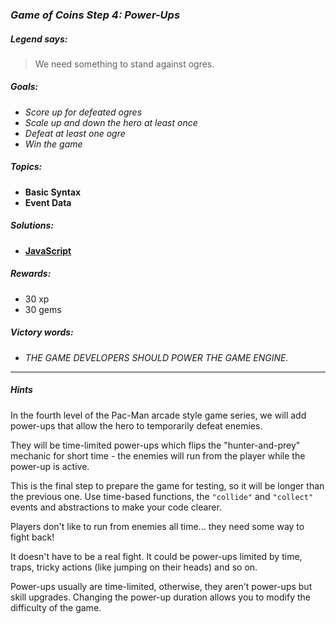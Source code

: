 ### _Game of Coins Step 4: Power-Ups_

##### _Legend says:_
> We need something to stand against ogres.

##### _Goals:_
+ _Score up for defeated ogres_
+ _Scale up and down the hero at least once_
+ _Defeat at least one ogre_
+ _Win the game_

##### _Topics:_
+ **Basic Syntax**
+ **Event Data**

##### _Solutions:_
+ **[JavaScript](goc4.js)**

##### _Rewards:_
+ 30 xp
+ 30 gems

##### _Victory words:_
+ _THE GAME DEVELOPERS SHOULD POWER THE GAME ENGINE._

___

##### _Hints_

In the fourth level of the Pac-Man arcade style game series, we will add power-ups that allow the hero to temporarily defeat enemies.

They will be time-limited power-ups which flips the "hunter-and-prey" mechanic for short time - the enemies will run from the player while the power-up is active.

This is the final step to prepare the game for testing, so it will be longer than the previous one. Use time-based functions, the `"collide"` and `"collect"` events and abstractions to make your code clearer.

Players don't like to run from enemies all time... they need some way to fight back!

It doesn't have to be a real fight. It could be power-ups limited by time, traps, tricky actions (like jumping on their heads) and so on.

Power-ups usually are time-limited, otherwise, they aren't power-ups but skill upgrades. Changing the power-up duration allows you to modify the difficulty of the game.
